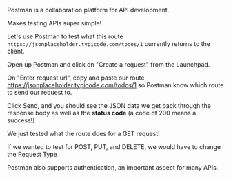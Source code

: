 <!--title={Using Postman to test http requests}-->

Postman is a collaboration platform for API development. 

Makes testing APIs super simple!


Let's use Postman to test what this route `https://jsonplaceholder.typicode.com/todos/1` currently returns to the client.


Open up Postman and click on "Create a request" from the Launchpad.

On "Enter request url", copy and paste our route https://jsonplaceholder.typicode.com/todos/1 so Postman know which route to send our request to.

Click Send, and you should see the JSON data we get back through the response body as well as the **status code** (a code of 200 means a success!)


We just tested what the route does for a GET request!

If we wanted to test for POST, PUT, and DELETE, we would have to change the Request Type

Postman also supports authentication, an important aspect for many APIs.
